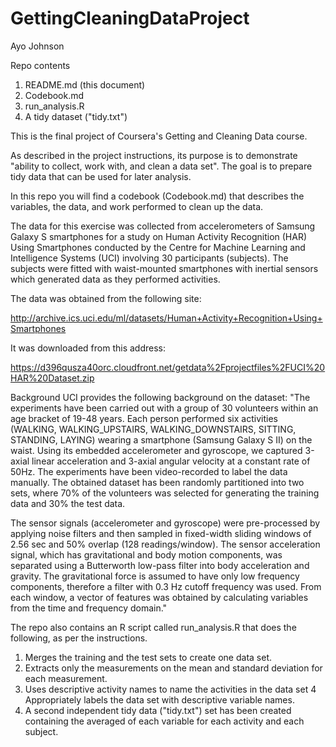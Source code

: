 # GettingCleaningDataProject
Ayo Johnson

Repo contents
1. README.md (this document)
2. Codebook.md
3. run_analysis.R
4. A tidy dataset ("tidy.txt")

This is the final project of Coursera's Getting and Cleaning Data course.

As described in the project instructions, its purpose is to demonstrate "ability to collect, work with, and clean a data set". 
The goal is to prepare tidy data that can be used for later analysis. 

In this repo you will find a codebook (Codebook.md) that describes the variables, the data, and work performed to clean up the data.

The data for this exercise was collected from accelerometers of Samsung Galaxy S smartphones for a study on Human Activity Recognition (HAR) Using Smartphones conducted by the Centre for Machine Learning and Intelligence Systems (UCI) involving 30 participants (subjects).
The subjects were fitted with waist-mounted smartphones with inertial sensors which generated data as they performed activities.

The data was obtained from the following site:

http://archive.ics.uci.edu/ml/datasets/Human+Activity+Recognition+Using+Smartphones

It was downloaded from this address:

https://d396qusza40orc.cloudfront.net/getdata%2Fprojectfiles%2FUCI%20HAR%20Dataset.zip

Background
UCI provides the following background on the dataset:
"The experiments have been carried out with a group of 30 volunteers within an age bracket of 19-48 years. Each person performed six activities (WALKING, WALKING_UPSTAIRS, WALKING_DOWNSTAIRS, SITTING, STANDING, LAYING) wearing a smartphone (Samsung Galaxy S II) on the waist. Using its embedded accelerometer and gyroscope, we captured 3-axial linear acceleration and 3-axial angular velocity at a constant rate of 50Hz. The experiments have been video-recorded to label the data manually. The obtained dataset has been randomly partitioned into two sets, where 70% of the volunteers was selected for generating the training data and 30% the test data. 

The sensor signals (accelerometer and gyroscope) were pre-processed by applying noise filters and then sampled in fixed-width sliding windows of 2.56 sec and 50% overlap (128 readings/window). The sensor acceleration signal, which has gravitational and body motion components, was separated using a Butterworth low-pass filter into body acceleration and gravity. The gravitational force is assumed to have only low frequency components, therefore a filter with 0.3 Hz cutoff frequency was used. From each window, a vector of features was obtained by calculating variables from the time and frequency domain."

The repo also contains an R script called run_analysis.R that does the following, as per the instructions.

1. Merges the training and the test sets to create one data set.
2. Extracts only the measurements on the mean and standard deviation for each measurement.
3. Uses descriptive activity names to name the activities in the data set
4 Appropriately labels the data set with descriptive variable names.
5. A second independent tidy data ("tidy.txt") set has been created containing the averaged of each variable for each activity and each subject.

